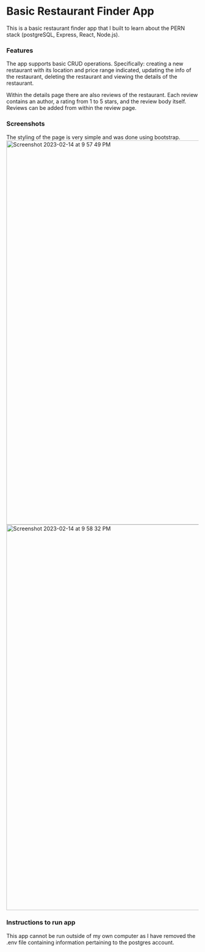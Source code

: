 # Basic Restaurant Finder App

This is a basic restaurant finder app that I built to learn about the PERN stack (postgreSQL, Express, React, Node.js).

### Features
The app supports basic CRUD operations. Specifically: creating a new restaurant with its location and price range indicated, updating the info of the restaurant, deleting the restaurant and viewing the details of the restaurant.

Within the details page there are also reviews of the restaurant. Each review contains an author, a rating from 1 to 5 stars, and the review body itself. Reviews can be added from within the review page.

### Screenshots
The styling of the page is very simple and was done using bootstrap.<img width="1007" alt="Screenshot 2023-02-14 at 9 57 49 PM" src="https://user-images.githubusercontent.com/70146427/218759167-6d592d6f-239d-497b-a372-165bb4fb7893.png">
<img width="1011" alt="Screenshot 2023-02-14 at 9 58 32 PM" src="https://user-images.githubusercontent.com/70146427/218759337-172ff961-de82-459f-939a-be292872f8f0.png">

### Instructions to run app
This app cannot be run outside of my own computer as I have removed the .env file containing information pertaining to the postgres account.
